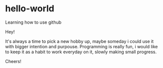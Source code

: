 # hello-world
Learning how to use github

Hey!

It's always a time to pick a new hobby up, maybe someday i could use it with bigger intention and purpouse.
Programming is really fun, i would like to keep it as a habit to work everyday on it, slowly  making small progress.

Cheers!
